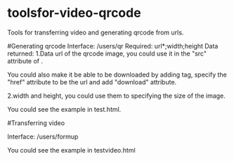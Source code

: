 # toolsfor-video-qrcode
Tools for transferring video and generating qrcode from urls.

#Generating qrcode
Interface: /users/qr
Required: url*;width;height
Data returned:
1.Data url of the qrcode image, you could use it in the "src" attribute of <img/>.

You could also make it be able to be downloaded by adding <a> tag, specify the "href" attribute to be the url and add "download" attribute.

2.width and height, you could use them to specifying the size of the image.

You could see the example in test.html.

#Transferring video

Interface: /users/formup

You could see the example in testvideo.html



